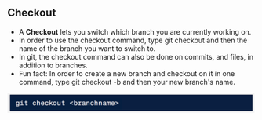 ## Checkout

* A **Checkout** lets you switch which branch you are currently working on.
* In order to use the checkout command, type git checkout and then the name of the branch you want to switch to.
* In git, the checkout command can also be done on commits, and files, in addition to branches.
* Fun fact: In order to create a new branch and checkout on it in one command, type git checkout -b and then your new branch's name.

![checkout](/images/checkout.png)
